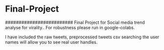 # Final-Project

#########################
Final Project for Social media trend analyse for virality..
For robustness please run in google-colabs.


I have included the raw tweets, preprocessed tweets csv searching the user names will allow you to see real user handles.
